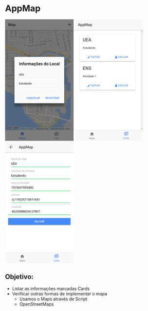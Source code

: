 # AppMap

![Screenshot][screenshot1-image]
![Screenshot][screenshot2-image]
![Screenshot][screenshot3-image]

## Objetivo:
* Listar as informações marcadas Cards
* Verificar outras formas de implementar o mapa
    * Usamos o Maps através de Script
    * OpenStreetMaps


[screenshot1-image]: src/assets/imgs/screenshot1.png?raw=true
[screenshot2-image]: src/assets/imgs/screenshot2.png?raw=true
[screenshot3-image]: src/assets/imgs/screenshot3.png?raw=true